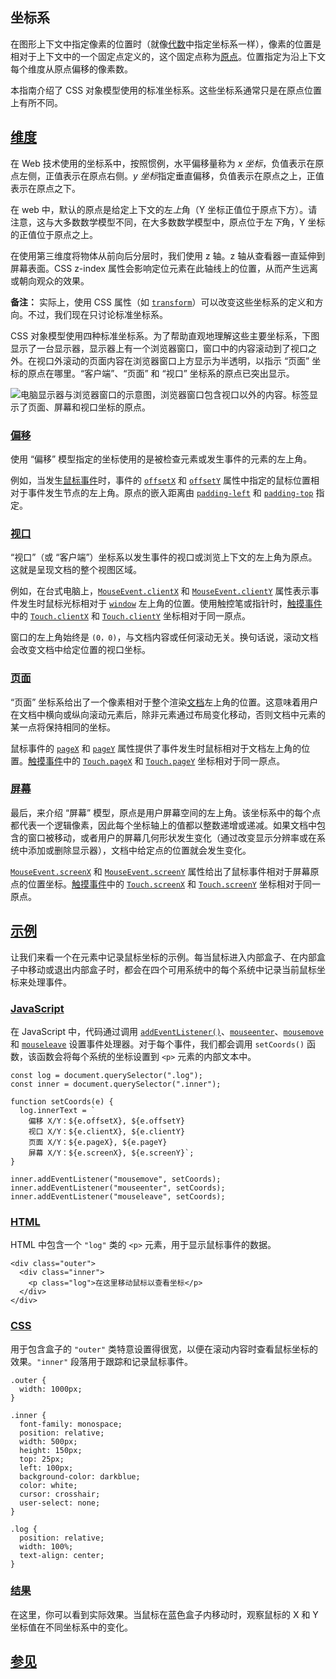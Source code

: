 ## 坐标系

在图形上下文中指定像素的位置时（就像[代数](https://zh.wikipedia.org/wiki/%E4%BB%A3%E6%95%B0)中指定坐标系一样），像素的位置是相对于上下文中的一个固定点定义的，这个固定点称为[原点](https://zh.wikipedia.org/wiki/%E5%8E%9F%E9%BB%9E)。位置指定为沿上下文每个维度从原点偏移的像素数。

本指南介绍了 CSS 对象模型使用的标准坐标系。这些坐标系通常只是在原点位置上有所不同。

## [维度](#维度)

在 Web 技术使用的坐标系中，按照惯例，水平偏移量称为 *x 坐标*，负值表示在原点左侧，正值表示在原点右侧。*y 坐标*指定垂直偏移，负值表示在原点之上，正值表示在原点之下。

在 web 中，默认的原点是给定上下文的左*上*角（Y 坐标正值位于原点下方）。请注意，这与大多数数学模型不同，在大多数数学模型中，原点位于左*下*角，Y 坐标的正值位于原点之上。

在使用第三维度将物体从前向后分层时，我们使用 z 轴。z 轴从查看器一直延伸到屏幕表面。CSS z-index 属性会影响定位元素在此轴线上的位置，从而产生远离或朝向观众的效果。

**备注：** 实际上，使用 CSS 属性（如 [`transform`](https://developer.mozilla.org/zh-CN/docs/Web/CSS/transform)）可以改变这些坐标系的定义和方向。不过，我们现在只讨论标准坐标系。

CSS 对象模型使用四种标准坐标系。为了帮助直观地理解这些主要坐标系，下图显示了一台显示器，显示器上有一个浏览器窗口，窗口中的内容滚动到了视口之外。在视口外滚动的页面内容在浏览器窗口上方显示为半透明，以指示 “页面” 坐标的原点在哪里。“客户端”、“页面” 和 “视口” 坐标系的原点已突出显示。

![电脑显示器与浏览器窗口的示意图，浏览器窗口包含视口以外的内容。标签显示了页面、屏幕和视口坐标的原点。](https://developer.mozilla.org/zh-CN/docs/Web/CSS/CSSOM_view/Coordinate_systems/css-coords.svg)

### [偏移](#偏移)

使用 “偏移” 模型指定的坐标使用的是被检查元素或发生事件的元素的左上角。

例如，当发生[鼠标事件](https://developer.mozilla.org/zh-CN/docs/Web/API/MouseEvent "鼠标事件")时，事件的 [`offsetX`](https://developer.mozilla.org/zh-CN/docs/Web/API/MouseEvent/offsetX "offsetX") 和 [`offsetY`](https://developer.mozilla.org/zh-CN/docs/Web/API/MouseEvent/offsetY "offsetY") 属性中指定的鼠标位置相对于事件发生节点的左上角。原点的嵌入距离由 [`padding-left`](https://developer.mozilla.org/zh-CN/docs/Web/CSS/padding-left) 和 [`padding-top`](https://developer.mozilla.org/zh-CN/docs/Web/CSS/padding-top) 指定。

### [视口](#视口)

“视口”（或 “客户端”）坐标系以发生事件的视口或浏览上下文的左上角为原点。这就是呈现文档的整个视图区域。

例如，在台式电脑上，[`MouseEvent.clientX`](https://developer.mozilla.org/zh-CN/docs/Web/API/MouseEvent/clientX) 和 [`MouseEvent.clientY`](https://developer.mozilla.org/zh-CN/docs/Web/API/MouseEvent/clientY) 属性表示事件发生时鼠标光标相对于 [`window`](https://developer.mozilla.org/zh-CN/docs/Web/API/Window) 左上角的位置。使用触控笔或指针时，[触摸事件](https://developer.mozilla.org/zh-CN/docs/Web/API/TouchEvent "触摸事件")中的 [`Touch.clientX`](https://developer.mozilla.org/zh-CN/docs/Web/API/Touch/clientX) 和 [`Touch.clientY`](https://developer.mozilla.org/zh-CN/docs/Web/API/Touch/clientY) 坐标相对于同一原点。

窗口的左上角始终是 `(0，0)`，与文档内容或任何滚动无关。换句话说，滚动文档会改变文档中给定位置的视口坐标。

### [页面](#页面)

“页面” 坐标系给出了一个像素相对于整个渲染[文档](https://developer.mozilla.org/zh-CN/docs/Web/API/Document "文档")左上角的位置。这意味着用户在文档中横向或纵向滚动元素后，除非元素通过布局变化移动，否则文档中元素的某一点将保持相同的坐标。

鼠标事件的 [`pageX`](https://developer.mozilla.org/zh-CN/docs/Web/API/MouseEvent/pageX "pageX") 和 [`pageY`](https://developer.mozilla.org/zh-CN/docs/Web/API/MouseEvent/pageY "pageY") 属性提供了事件发生时鼠标相对于文档左上角的位置。[触摸事件](https://developer.mozilla.org/zh-CN/docs/Web/API/TouchEvent "触摸事件")中的 [`Touch.pageX`](https://developer.mozilla.org/zh-CN/docs/Web/API/Touch/pageX) 和 [`Touch.pageY`](https://developer.mozilla.org/zh-CN/docs/Web/API/Touch/pageY) 坐标相对于同一原点。

### [屏幕](#屏幕)

最后，来介绍 “屏幕” 模型，原点是用户屏幕空间的左上角。该坐标系中的每个点都代表一个逻辑像素，因此每个坐标轴上的值都以整数递增或递减。如果文档中包含的窗口被移动，或者用户的屏幕几何形状发生变化（通过改变显示分辨率或在系统中添加或删除显示器），文档中给定点的位置就会发生变化。

[`MouseEvent.screenX`](https://developer.mozilla.org/zh-CN/docs/Web/API/MouseEvent/screenX) 和 [`MouseEvent.screenY`](https://developer.mozilla.org/zh-CN/docs/Web/API/MouseEvent/screenY) 属性给出了鼠标事件相对于屏幕原点的位置坐标。[触摸事件](https://developer.mozilla.org/zh-CN/docs/Web/API/TouchEvent "触摸事件")中的 [`Touch.screenX`](https://developer.mozilla.org/zh-CN/docs/Web/API/Touch/screenX) 和 [`Touch.screenY`](https://developer.mozilla.org/zh-CN/docs/Web/API/Touch/screenY) 坐标相对于同一原点。

## [示例](#示例)

让我们来看一个在元素中记录鼠标坐标的示例。每当鼠标进入内部盒子、在内部盒子中移动或退出内部盒子时，都会在四个可用系统中的每个系统中记录当前鼠标坐标来处理事件。

### [JavaScript](#javascript)

在 JavaScript 中，代码通过调用 [`addEventListener()`](https://developer.mozilla.org/zh-CN/docs/Web/API/EventTarget/addEventListener "addEventListener()")、[`mouseenter`](https://developer.mozilla.org/zh-CN/docs/Web/API/Element/mouseenter_event "mouseenter")、[`mousemove`](https://developer.mozilla.org/zh-CN/docs/Web/API/Element/mousemove_event "mousemove") 和 [`mouseleave`](https://developer.mozilla.org/zh-CN/docs/Web/API/Element/mouseleave_event "mouseleave") 设置事件处理器。对于每个事件，我们都会调用 `setCoords()` 函数，该函数会将每个系统的坐标设置到 `<p>` 元素的内部文本中。

```
const log = document.querySelector(".log");
const inner = document.querySelector(".inner");

function setCoords(e) {
  log.innerText = `
    偏移 X/Y：${e.offsetX}, ${e.offsetY}
    视口 X/Y：${e.clientX}, ${e.clientY}
    页面 X/Y：${e.pageX}, ${e.pageY}
    屏幕 X/Y：${e.screenX}, ${e.screenY}`;
}

inner.addEventListener("mousemove", setCoords);
inner.addEventListener("mouseenter", setCoords);
inner.addEventListener("mouseleave", setCoords);
```

### [HTML](#html)

HTML 中包含一个 `"log"` 类的 `<p>` 元素，用于显示鼠标事件的数据。

```
<div class="outer">
  <div class="inner">
    <p class="log">在这里移动鼠标以查看坐标</p>
  </div>
</div>
```

### [CSS](#css)

用于包含盒子的 `"outer"` 类特意设置得很宽，以便在滚动内容时查看鼠标坐标的效果。`"inner"` 段落用于跟踪和记录鼠标事件。

```
.outer {
  width: 1000px;
}

.inner {
  font-family: monospace;
  position: relative;
  width: 500px;
  height: 150px;
  top: 25px;
  left: 100px;
  background-color: darkblue;
  color: white;
  cursor: crosshair;
  user-select: none;
}

.log {
  position: relative;
  width: 100%;
  text-align: center;
}
```

### [结果](#结果)

在这里，你可以看到实际效果。当鼠标在蓝色盒子内移动时，观察鼠标的 X 和 Y 坐标值在不同坐标系中的变化。

## [参见](#参见)
